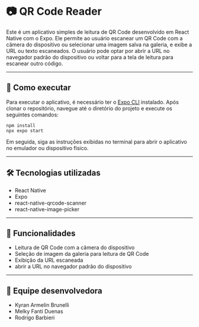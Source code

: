 # 📷 QR Code Reader
Este é um aplicativo simples de leitura de QR Code desenvolvido em React Native com o Expo. Ele permite ao usuário escanear um QR Code com a câmera do dispositivo ou selecionar uma imagem salva na galeria, e exibe a URL ou texto escaneados. O usuário pode optar por abrir a URL no navegador padrão do dispositivo ou voltar para a tela de leitura para escanear outro código.

---

## 🚀 Como executar
Para executar o aplicativo, é necessário ter o [Expo CLI](https://docs.expo.dev/get-started/installation/#expo-cli) instalado. Após clonar o repositório, navegue até o diretório do projeto e execute os seguintes comandos:

    npm install
    npx expo start

Em seguida, siga as instruções exibidas no terminal para abrir o aplicativo no emulador ou dispositivo físico.

---

## 🛠️ Tecnologias utilizadas
- React Native
- Expo
- react-native-qrcode-scanner
- react-native-image-picker

---

## 🎯 Funcionalidades
- Leitura de QR Code com a câmera do dispositivo
- Seleção de imagem da galeria para leitura de QR Code
- Exibição da URL escaneada
- abrir a URL no navegador padrão do dispositivo

---

## 👥 Equipe desenvolvedora
- Kyran Armelin Brunelli
- Melky Fanti Duenas
- Rodrigo Barbieri
